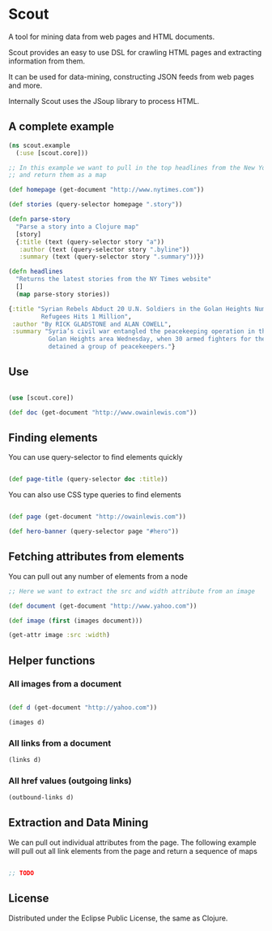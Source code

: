 # Scout

A tool for mining data from web pages and HTML documents.

Scout provides an easy to use DSL for crawling HTML pages and extracting information from them.

It can be used for data-mining, constructing JSON feeds from web pages and more.

Internally Scout uses the JSoup library to process HTML.

## A complete example

```clojure
(ns scout.example
  (:use [scout.core]))

;; In this example we want to pull in the top headlines from the New York Times
;; and return them as a map

(def homepage (get-document "http://www.nytimes.com"))

(def stories (query-selector homepage ".story"))

(defn parse-story
  "Parse a story into a Clojure map"
  [story]
  {:title (text (query-selector story "a"))
   :author (text (query-selector story ".byline"))
   :summary (text (query-selector story ".summary"))})

(defn headlines
  "Returns the latest stories from the NY Times website"
  []
  (map parse-story stories))

{:title "Syrian Rebels Abduct 20 U.N. Soldiers in the Golan Heights Number of Syrian
         Refugees Hits 1 Million",
 :author "By RICK GLADSTONE and ALAN COWELL",
 :summary "Syria’s civil war entangled the peacekeeping operation in the disputed
           Golan Heights area Wednesday, when 30 armed fighters for the insurgency
           detained a group of peacekeepers."}


```



## Use

```clojure

(use [scout.core])

(def doc (get-document "http://www.owainlewis.com"))

```
## Finding elements

You can use query-selector to find elements quickly

```clojure

(def page-title (query-selector doc :title))

```

You can also use CSS type queries to find elements

```clojure

(def page (get-document "http://owainlewis.com"))

(def hero-banner (query-selector page "#hero"))
```

## Fetching attributes from elements

You can pull out any number of elements from a node

```clojure
;; Here we want to extract the src and width attribute from an image

(def document (get-document "http://www.yahoo.com"))

(def image (first (images document)))

(get-attr image :src :width)
```

## Helper functions

### All images from a document

```clojure

(def d (get-document "http://yahoo.com"))

(images d)
```

### All links from a document

```clojure
(links d)
```

### All href values (outgoing links)

```clojure
(outbound-links d)
```

## Extraction and Data Mining

We can pull out individual attributes from the page. The following example
will pull out all link elements from the page and return a sequence of maps

```clojure

;; TODO

```

## License

Distributed under the Eclipse Public License, the same as Clojure.
